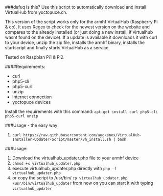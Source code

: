 ###dafuq is this?
Use this script to automatically download and install VirtualHub from yoctopuce.ch.

This version of the script works only for the armhf VirtualHub (Raspberry Pi & co).
It uses Regex to check for the newest version on the website and compares to the already installed (or just doing a new install, if virtualhub wasnt found on the device).
If a update is available it downloads it with curl to your device, unzip the zip file, installs the armhf binary, installs the startscript and finally starts VirtualHub as a service.

Tested on Raspbian Pi1 & Pi2.

####Requirements:
* curl
* php5-cli
* php5-curl
* unzip
* internet connection
* yoctopuce devices

Install the requirements with this command:
`apt-get install curl php5-cli php5-curl unzip`

###Usage - the easy way:
1. `curl https://raw.githubusercontent.com/auckenox/VirtualHub-Installer-Updater-Script/master/vh_install.sh | bash`

###Usage:
1. Download the virtualhub_updater.php file to your armhf device
2. `chmod +x virtualhub_updater.php`
3. execute virtualhub_updater.php directly with `php -f virtualhub_updater.php` 
4. or copy the script to /usr/bin/ `cp virtualhub_updater.php /usr/bin/virtualhub_updater` from now on you can start it with typing `virtualhub_updater`
